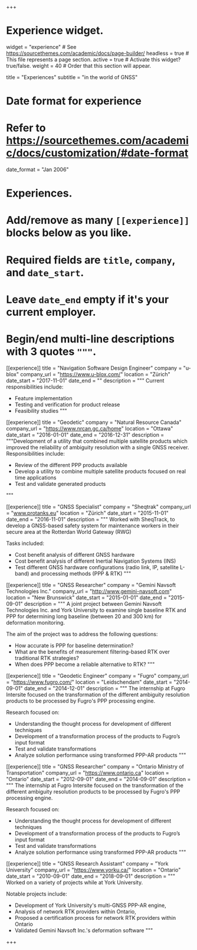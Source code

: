 +++
# Experience widget.
widget = "experience"  # See https://sourcethemes.com/academic/docs/page-builder/
headless = true  # This file represents a page section.
active = true  # Activate this widget? true/false.
weight = 40  # Order that this section will appear.

title = "Experiences"
subtitle = "in the world of GNSS"

# Date format for experience
#   Refer to https://sourcethemes.com/academic/docs/customization/#date-format
date_format = "Jan 2006"

# Experiences.
#   Add/remove as many `[[experience]]` blocks below as you like.
#   Required fields are `title`, `company`, and `date_start`.
#   Leave `date_end` empty if it's your current employer.
#   Begin/end multi-line descriptions with 3 quotes `"""`.
[[experience]]
  title = "Navigation Software Design Engineer"
  company = "u-blox"
  company_url = "https://www.u-blox.com/"
  location = "Zürich"
  date_start = "2017-11-01"
  date_end = ""
  description = """
  Current responsibilities include:
  
  * Feature implementation
  * Testing and verification for product release
  * Feasibility studies
  """

[[experience]]
  title = "Geodetic"
  company = "Natural Resource Canada"
  company_url = "https://www.nrcan.gc.ca/home"
  location = "Ottawa"
  date_start = "2016-01-01"
  date_end = "2016-12-31"
  description = """Development of a utility that combined multiple satellite products which improved the reliability of ambiguity resolution with a single GNSS receiver.
  Responsibilities include:
  
  * Review of the different PPP products available
  * Develop a utility to combine multiple satellite products focused  on real time applications
  * Test and validate generated products
  
  """

[[experience]]
  title = "GNSS Specialist"
  company = "Sheqtrak"
  company_url = "www.protanks.eu"
  location = "Zürich"
  date_start = "2015-11-01"
  date_end = "2016-11-01"
  description = """
Worked with SheqTrack, to develop a GNSS-based safety system for maintenance workers in their secure area at the Rotterdan World Gateway (RWG)

Tasks included:

  * Cost benefit analysis of different GNSS hardware​
  * Cost benefit analysis of different Inertial Navigation Systems (INS)
  * Test different GNSS hardware configurations (radio link, IP, satellite L-band) and processing methods (PPP & RTK)
  """

[[experience]]
  title = "GNSS Researcher"
  company = "Gemini Navsoft Technologies Inc."
  company_url = "http://www.gemini-navsoft.com"
  location = "New Brunswick"
  date_start = "2015-01-01"
  date_end = "2015-09-01"
  description = """
A joint project between Gemini Navsoft Technologies Inc. and York University to examine single baseline RTK and PPP for determining long baseline (between 20 and 300 km) for deformation monitoring.

The aim of the project was to address the following questions:

  * How accurate is PPP for baseline determination?
  * What are the benefits of measurement filtering-based RTK over traditional RTK strategies? 
  * When does PPP become a reliable alternative to RTK?
  """

[[experience]]
  title = "Geodetic Engineer"
  company = "Fugro"
  company_url = "https://www.fugro.com/"
  location = "Leidschendam"
  date_start = "2014-09-01"
  date_end = "2014-12-01"
  description = """
The internship at Fugro Intersite focused on the transformation of the different ambiguity resolution products to be processed by Fugro's PPP processing engine.

Research focused on:

  * Understanding the thought process for development of different techniques
  * Development of a transformation process of the products to Fugro’s input format
  * Test and validate transformations
  * Analyze solution performance using transformed PPP-AR products
  """
  
[[experience]]
  title = "GNSS Researcher"
  company = "Ontario Ministry of Transportation"
  company_url = "https://www.ontario.ca"
  location = "Ontario"
  date_start = "2012-09-01"
  date_end = "2014-09-01"
  description = """
The internship at Fugro Intersite focused on the transformation of the different ambiguity resolution products to be processed by Fugro's PPP processing engine.

Research focused on:

  * Understanding the thought process for development of different techniques
  * Development of a transformation process of the products to Fugro’s input format
  * Test and validate transformations
  * Analyze solution performance using transformed PPP-AR products
  """
  
  [[experience]]
  title = "​GNSS Research Assistant"
  company = "York University"
  company_url = "https://www.yorku.ca/"
  location = "Ontario"
  date_start = "2010-09-01"
  date_end = "2018-09-01"
  description = """
​Worked on a variety of projects while at York University. 

Notable projects include:

  * Development of York University's multi-GNSS PPP-AR engine,
  * Analysis of network RTK providers within Ontario,
  * Proposed a certification process for network RTK providers within Ontario
  * Validated Gemini Navsoft Inc.'s deformation software
  """
  
+++
